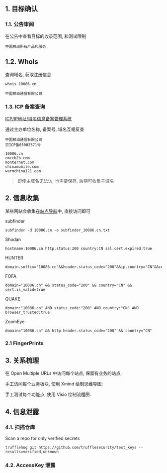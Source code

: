 ## 1. 目标确认

### 1.1. 公告审阅

在公告中查看目标的收录范围, 和测试限制

```
中国移动所有产品和服务
```

## 1.2. Whois

查询域名, 获取注册信息

```
whois 10086.cn
```

```
中国移动通信有限公司
```

### 1.3. ICP 备案查询

[ICP/IP地址/域名信息备案管理系统](https://beian.miit.gov.cn/)

通过主办单位名称, 备案号, 域名互相反查

```
中国移动通信有限公司
京ICP备05002571号

10086.cn
cmccb2b.com
monternet.com
chinamobile.com
warmchina121.com
```

> 即使主域名无法访, 也需要保存, 后期可收集子域名

## 2. 信息收集

某些网站会收集在[站点导航](https://www.10086.cn/web_notice/navigation/)中, 直接访问即可

subfinder

```
subfinder -d 10086.cn -o subfinder_10086.cn.txt
```

Shodan

```
hostname:10086.cn http.status:200 country:CN ssl.cert.expired:true
```

HUNTER

```
domain.suffix="10086.cn"&&header.status_code="200"&&ip.country="CN"&&cert.is_trust=true
```

FOFA

```
domain="10086.cn" && status_code="200" && country="CN" && cert.is_valid=true
```

QUAKE

```
domain:"10086.cn" AND status_code:"200" AND country:"CN" AND browser_trusted:true
```

ZoomEye

```
domain="10086.cn" && http.header.status_code="200" && country="CN"
```

### 2.1 FingerPrints

## 3. 关系梳理

在 Open Multiple URLs 中访问每个站点, 保留有业务的站点;

手工访问每个业务板块, 使用 Xmind 绘制思维导图;

手工测试每个功能点, 使用 Visio 绘制流程图.

## 4. 信息泄露

### 4.1. 扫描仓库

Scan a repo for only verified secrets

```
trufflehog git https://github.com/trufflesecurity/test_keys --results=verified,unknown
```

### 4.2. AccessKey 泄露

